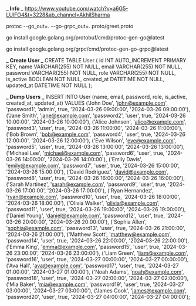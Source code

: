 **_ Info _**
https://www.youtube.com/watch?v=a6G5-LUlFO4&t=3228&ab_channel=AkhilSharma

protoc --go_out=. --go-grpc_out=. proto/greet.proto

go install google.golang.org/protobuf/cmd/protoc-gen-go@latest

go install google.golang.org/grpc/cmd/protoc-gen-go-grpc@latest

**_ Create User _**
CREATE TABLE User (
id INT AUTO_INCREMENT PRIMARY KEY,
name VARCHAR(255) NOT NULL,
email VARCHAR(255) NOT NULL,
password VARCHAR(255) NOT NULL,
role VARCHAR(255) NOT NULL,
is_active BOOLEAN NOT NULL,
created_at DATETIME NOT NULL,
updated_at DATETIME NOT NULL
);

**_ Dump Users _**
INSERT INTO User (name, email, password, role, is_active, created_at, updated_at) VALUES
('John Doe', 'john@example.com', 'password1', 'admin', true, '2024-03-26 09:00:00', '2024-03-26 09:00:00'),
('Jane Smith', 'jane@example.com', 'password2', 'user', true, '2024-03-26 10:00:00', '2024-03-26 10:00:00'),
('Alice Johnson', 'alice@example.com', 'password3', 'user', true, '2024-03-26 11:00:00', '2024-03-26 11:00:00'),
('Bob Brown', 'bob@example.com', 'password4', 'user', true, '2024-03-26 12:00:00', '2024-03-26 12:00:00'),
('Eve Wilson', 'eve@example.com', 'password5', 'user', true, '2024-03-26 13:00:00', '2024-03-26 13:00:00'),
('Michael Lee', 'michael@example.com', 'password6', 'user', true, '2024-03-26 14:00:00', '2024-03-26 14:00:00'),
('Emily Davis', 'emily@example.com', 'password7', 'user', true, '2024-03-26 15:00:00', '2024-03-26 15:00:00'),
('David Rodriguez', 'david@example.com', 'password8', 'user', true, '2024-03-26 16:00:00', '2024-03-26 16:00:00'),
('Sarah Martinez', 'sarah@example.com', 'password9', 'user', true, '2024-03-26 17:00:00', '2024-03-26 17:00:00'),
('Ryan Hernandez', 'ryan@example.com', 'password10', 'user', true, '2024-03-26 18:00:00', '2024-03-26 18:00:00'),
('Olivia Walker', 'olivia@example.com', 'password11', 'user', true, '2024-03-26 19:00:00', '2024-03-26 19:00:00'),
('Daniel Young', 'daniel@example.com', 'password12', 'user', true, '2024-03-26 20:00:00', '2024-03-26 20:00:00'),
('Sophia Allen', 'sophia@example.com', 'password13', 'user', true, '2024-03-26 21:00:00', '2024-03-26 21:00:00'),
('Matthew Scott', 'matthew@example.com', 'password14', 'user', true, '2024-03-26 22:00:00', '2024-03-26 22:00:00'),
('Emma King', 'emma@example.com', 'password15', 'user', true, '2024-03-26 23:00:00', '2024-03-26 23:00:00'),
('Liam Green', 'liam@example.com', 'password16', 'user', true, '2024-03-27 00:00:00', '2024-03-27 00:00:00'),
('Ava Hall', 'ava@example.com', 'password17', 'user', true, '2024-03-27 01:00:00', '2024-03-27 01:00:00'),
('Noah Adams', 'noah@example.com', 'password18', 'user', true, '2024-03-27 02:00:00', '2024-03-27 02:00:00'),
('Mia Baker', 'mia@example.com', 'password19', 'user', true, '2024-03-27 03:00:00', '2024-03-27 03:00:00'),
('James Cook', 'james@example.com', 'password20', 'user', true, '2024-03-27 04:00:00', '2024-03-27 04:00:00');
